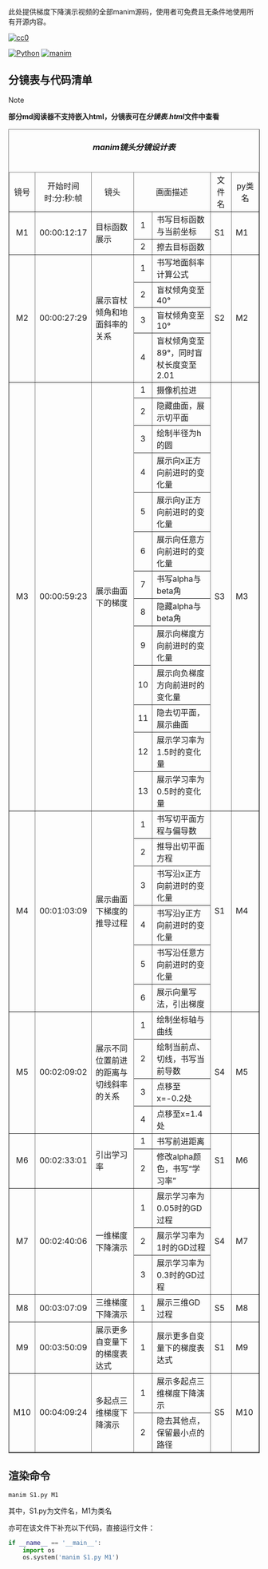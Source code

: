 此处提供梯度下降演示视频的全部manim源码，使用者可免费且无条件地使用所有开源内容。

[![cc0][cc0-image]][cc0]

[cc0]: https://creativecommons.org/public-domain/cc0/
[cc0-image]: https://licensebuttons.net/p/zero/1.0/88x31.png

[![Python](https://camo.githubusercontent.com/36a52016e02020b1b2b3a4b07812957a13bf404e03a8793f1793415a6a40be22/68747470733a2f2f696d672e736869656c64732e696f2f62616467652f707974686f6e2d76332e31312d677265656e2e7376673f7374796c653d666c6174)](https://www.python.org/) [![manim](https://camo.githubusercontent.com/5d142d7c8431408522b6a907e828d11de85f9ff8e0d679b134dc5e3af1319886/68747470733a2f2f696d672e736869656c64732e696f2f62616467652f6d616e696d2d76302e31382e302d677265656e2e7376673f7374796c653d666c6174)](https://github.com/3b1b/manim)



## 分镜表与代码清单
> [!NOTE]
>
> **部分md阅读器不支持嵌入html，分镜表可在*分镜表.html*文件中查看**


<body>
    <table id="table1" width="99%" border="1px" style="border-collapse: collapse;" align="center">
        <caption><h5 align="center">manim镜头分镜设计表</h5></caption>
        <thead>
            <td align="center">镜号</td>
            <td align="center">开始时间<br>时:分:秒:帧</td>
            <td align="center">镜头</td>
            <td align="center" colspan="2">画面描述</td>
            <td align="center">文件名</td>
            <td align="center">py类名</td>
        </thead>
        <tbody>
            <!-- M1 -->
            <tr>
                <td align="center" rowspan="2">M1</td>
                <td align="center" rowspan="2">00:00:12:17</td>
                <td rowspan="2">目标函数展示</td>
                <td align="center">1</td>
                <td>书写目标函数与当前坐标</td>
                <td rowspan="2">S1</td>
                <td rowspan="2">M1</td>
            </tr>
            <tr>
                <td align="center">2</td>
                <td>擦去目标函数</td>
            </tr>
            <!-- M2 -->
            <tr>
                <td align="center" rowspan="4">M2</td>
                <td align="center" rowspan="4">00:00:27:29</td>
                <td rowspan="4">展示盲杖倾角和地面斜率的关系</td>
                <td align="center">1</td>
                <td>书写地面斜率计算公式</td>
                <td rowspan="4">S2</td>
                <td rowspan="4">M2</td>
            </tr>
            <tr>
                <td align="center">2</td>
                <td>盲杖倾角变至40°</td>
            </tr>
            <tr>
                <td align="center">3</td>
                <td>盲杖倾角变至10°</td>
            </tr>
            <tr>
                <td align="center">4</td>
                <td>盲杖倾角变至89°，同时盲杖长度变至2.01</td>
            </tr>
            <!-- M3 -->
            <tr>
                <td align="center" rowspan="13">M3</td>
                <td align="center" rowspan="13">00:00:59:23</td>
                <td rowspan="13">展示曲面下的梯度</td>
                <td align="center">1</td>
                <td>摄像机拉进</td>
                <td rowspan="13">S3</td>
                <td rowspan="13">M3</td>
            </tr>
            <tr>
                <td align="center">2</td>
                <td>隐藏曲面，展示切平面</td>
            </tr>
            <tr>
                <td align="center">3</td>
                <td>绘制半径为h的圆</td>
            </tr>
            <tr>
                <td align="center">4</td>
                <td>展示向x正方向前进时的变化量</td>
            </tr>
            <tr>
                <td align="center">5</td>
                <td>展示向y正方向前进时的变化量</td>
            </tr>
            <tr>
                <td align="center">6</td>
                <td>展示向任意方向前进时的变化量</td>
            </tr>
            <tr>
                <td align="center">7</td>
                <td>书写alpha与beta角</td>
            </tr>
            <tr>
                <td align="center">8</td>
                <td>隐藏alpha与beta角</td>
            </tr>
            <tr>
                <td align="center">9</td>
                <td>展示向梯度方向前进时的变化量</td>
            </tr>
            <tr>
                <td align="center">10</td>
                <td>展示向负梯度方向前进时的变化量</td>
            </tr>
            <tr>
                <td align="center">11</td>
                <td>隐去切平面，展示曲面</td>
            </tr>
            <tr>
                <td align="center">12</td>
                <td>展示学习率为1.5时的变化量</td>
            </tr>
            <tr>
                <td align="center">13</td>
                <td>展示学习率为0.5时的变化量</td>
            </tr>
            <!-- M4 -->
            <tr>
                <td align="center" rowspan="6">M4</td>
                <td align="center" rowspan="6">00:01:03:09</td>
                <td rowspan="6">展示曲面下梯度的推导过程</td>
                <td align="center">1</td>
                <td>书写切平面方程与偏导数</td>
                <td rowspan="6">S1</td>
                <td rowspan="6">M4</td>
            </tr>
            <tr>
                <td align="center">2</td>
                <td>推导出切平面方程</td>
            </tr>
            <tr>
                <td align="center">3</td>
                <td>书写沿x正方向前进时的变化量</td>
            </tr>
            <tr>
                <td align="center">4</td>
                <td>书写沿y正方向前进时的变化量</td>
            </tr>
            <tr>
                <td align="center">5</td>
                <td>书写沿任意方向前进时的变化量</td>
            </tr>
            <tr>
                <td align="center">6</td>
                <td>展示向量写法，引出梯度</td>
            </tr>
            <!-- M5 -->
            <tr>
                <td align="center" rowspan="4">M5</td>
                <td align="center" rowspan="4">00:02:09:02</td>
                <td rowspan="4">展示不同位置前进的距离与切线斜率的关系</td>
                <td align="center">1</td>
                <td>绘制坐标轴与曲线</td>
                <td rowspan="4">S4</td>
                <td rowspan="4">M5</td>
            </tr>
            <tr>
                <td align="center">2</td>
                <td>绘制当前点、切线，书写当前导数</td>
            </tr>
            <tr>
                <td align="center">3</td>
                <td>点移至x=-0.2处</td>
            </tr>
            <tr>
                <td align="center">4</td>
                <td>点移至x=1.4处</td>
            </tr>
            <!-- M6 -->
            <tr>
                <td align="center" rowspan="2">M6</td>
                <td align="center" rowspan="2">00:02:33:01</td>
                <td rowspan="2">引出学习率</td>
                <td align="center">1</td>
                <td>书写前进距离</td>
                <td rowspan="2">S1</td>
                <td rowspan="2">M6</td>
            </tr>
            <tr>
                <td align="center">2</td>
                <td>修改alpha颜色，书写“学习率”</td>
            </tr>
            <!-- M7 -->
            <tr>
                <td align="center" rowspan="3">M7</td>
                <td align="center" rowspan="3">00:02:40:06</td>
                <td rowspan="3">一维梯度下降演示</td>
                <td align="center">1</td>
                <td>展示学习率为0.05时的GD过程</td>
                <td rowspan="3">S4</td>
                <td rowspan="3">M7</td>
            </tr>
            <tr>
                <td align="center">2</td>
                <td>展示学习率为1时的GD过程</td>
            </tr>
            <tr>
                <td align="center">3</td>
                <td>展示学习率为0.3时的GD过程</td>
            </tr>
            <!-- M8 -->
            <tr>
                <td align="center" rowspan="1">M8</td>
                <td align="center" rowspan="1">00:03:07:09</td>
                <td rowspan="1">三维梯度下降演示</td>
                <td align="center">1</td>
                <td>展示三维GD过程</td>
                <td rowspan="1">S5</td>
                <td rowspan="1">M8</td>
            </tr>
            <!-- M9 -->
            <tr>
                <td align="center" rowspan="1">M9</td>
                <td align="center" rowspan="1">00:03:50:09</td>
                <td rowspan="1">展示更多自变量下的梯度表达式</td>
                <td align="center">1</td>
                <td>展示更多自变量下的梯度表达式</td>
                <td rowspan="1">S1</td>
                <td rowspan="1">M9</td>
            </tr>
            <!-- M10 -->
            <tr>
                <td align="center" rowspan="2">M10</td>
                <td align="center" rowspan="2">00:04:09:24</td>
                <td rowspan="2">多起点三维梯度下降演示</td>
                <td align="center">1</td>
                <td>展示多起点三维梯度下降演示</td>
                <td rowspan="2">S5</td>
                <td rowspan="2">M10</td>
            </tr>
            <tr>
                <td align="center">2</td>
                <td>隐去其他点，保留最小点的路径</td>
            </tr>
        </tbody>
    </table>
</body>

## 渲染命令

```
manim S1.py M1
```

其中，S1.py为文件名，M1为类名

亦可在该文件下补充以下代码，直接运行文件：

```python
if __name__ == '__main__':
    import os
    os.system('manim S1.py M1')
```

